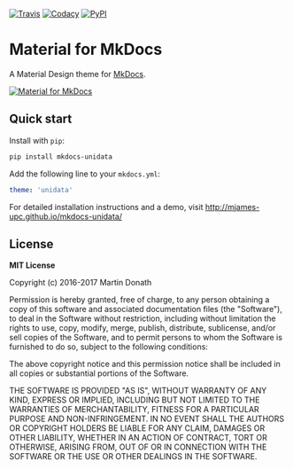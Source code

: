 [![Travis][travis-image]][travis-link]
[![Codacy][codacy-image]][codacy-link]
[![PyPI][pypi-image]][pypi-link]

  [travis-image]: https://travis-ci.org/mjames-upc/mkdocs-unidata.svg?branch=master
  [travis-link]: https://travis-ci.org/mjames-upc/mkdocs-unidata
  [codacy-image]: https://api.codacy.com/project/badge/Grade/1e6e1042cc0d43c98dc42847ef3b428a
  [codacy-link]: https://www.codacy.com/app/mjames/mkdocs-unidata?utm_source=github.com&amp;utm_medium=referral&amp;utm_content=mjames/mkdocs-unidata&amp;utm_campaign=Badge_Grade
  [pypi-image]: https://img.shields.io/pypi/v/mkdocs-unidata.svg
  [pypi-link]: https://pypi.python.org/pypi/mkdocs-unidata

# Material for MkDocs

A Material Design theme for [MkDocs](http://www.mkdocs.org).

[![Material for MkDocs](docs/images/material.png)](http://mjames-upc.github.io/mkdocs-unidata/)

## Quick start

Install with `pip`:

``` sh
pip install mkdocs-unidata
```

Add the following line to your `mkdocs.yml`:

``` yaml
theme: 'unidata'
```

For detailed installation instructions and a demo, visit
http://mjames-upc.github.io/mkdocs-unidata/

## License

**MIT License**

Copyright (c) 2016-2017 Martin Donath

Permission is hereby granted, free of charge, to any person obtaining a copy
of this software and associated documentation files (the "Software"), to
deal in the Software without restriction, including without limitation the
rights to use, copy, modify, merge, publish, distribute, sublicense, and/or
sell copies of the Software, and to permit persons to whom the Software is
furnished to do so, subject to the following conditions:

The above copyright notice and this permission notice shall be included in
all copies or substantial portions of the Software.

THE SOFTWARE IS PROVIDED "AS IS", WITHOUT WARRANTY OF ANY KIND, EXPRESS OR
IMPLIED, INCLUDING BUT NOT LIMITED TO THE WARRANTIES OF MERCHANTABILITY,
FITNESS FOR A PARTICULAR PURPOSE AND NON-INFRINGEMENT. IN NO EVENT SHALL THE
AUTHORS OR COPYRIGHT HOLDERS BE LIABLE FOR ANY CLAIM, DAMAGES OR OTHER
LIABILITY, WHETHER IN AN ACTION OF CONTRACT, TORT OR OTHERWISE, ARISING
FROM, OUT OF OR IN CONNECTION WITH THE SOFTWARE OR THE USE OR OTHER DEALINGS
IN THE SOFTWARE.

